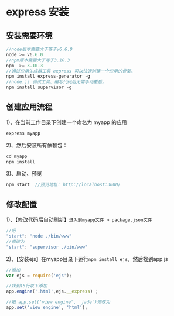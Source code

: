 # express 安装

## 安装需要环境
```javascript
//node版本需要大于等于v6.6.0
node >= v6.6.0
//npm版本需要大于等于3.10.3
npm  >= 3.10.3
//通过应用生成器工具 express 可以快速创建一个应用的骨架。
npm install express-generator -g
//node.js 调试工具、编写代码后无需手动重启。
npm install supervisor -g
```


## 创建应用流程
1)、在当前工作目录下创建一个命名为 myapp 的应用
```javascript
express myapp
```

2)、然后安装所有依赖包：
```javascript
cd myapp
npm install
```

3)、启动、预览
```javascript
npm start  //预览地址: http://localhost:3000/
```


## 修改配置
1)、【修改代码后自动刷新】`进入到myapp文件 > package.json文件`
```javascript
//把
"start": "node ./bin/www"
//修改为
"start": "supervisor ./bin/www"
```

2)、【安装ejs】在myapp目录下运行`npm install ejs`，然后找到app.js
```javascript
//添加
var ejs = require('ejs');

//找到16行以下添加
app.engine('.html',ejs.__express) ; 

//把 app.set('view engine', 'jade')修改为
app.set('view engine', 'html');

```



